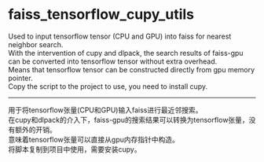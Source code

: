 # faiss_tensorflow_cupy_utils
Used to input tensorflow tensor (CPU and GPU) into faiss for nearest neighbor search. 
<br>
With the intervention of cupy and dlpack, the search results of faiss-gpu can be converted into tensorflow tensor without extra overhead.
<br>
Means that tensorflow tensor can be constructed directly from gpu memory pointer.
<br>
Copy the script to the project to use, you need to install cupy.

-----
用于将tensorflow张量(CPU和GPU)输入faiss进行最近邻搜索。
<br>
在cupy和dlpack的介入下，faiss-gpu的搜索结果可以转换为tensorflow张量，没有额外的开销。
<br>
意味着tensorflow张量可以直接从gpu内存指针中构造。
<br>
将脚本复制到项目中使用，需要安装cupy。